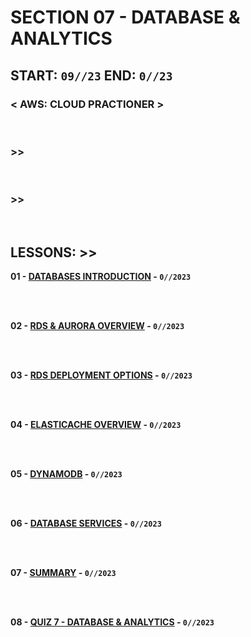 # SECTION 07 - DATABASE & ANALYTICS

## **START: `09//23` END: `0//23`**

### < AWS: CLOUD PRACTIONER ><br>

<br>

### >>

<br>

### >>

<br>

## LESSONS: >>

**01 - [DATABASES INTRODUCTION]() - `0//2023`**<br>
<br>

<br>

**02 - [RDS & AURORA OVERVIEW]() - `0//2023`**<br>
<br>

<br>

**03 - [RDS DEPLOYMENT OPTIONS]() - `0//2023`**<br>
<br>

<br>

**04 - [ELASTICACHE OVERVIEW]() - `0//2023`**<br>
<br>

<br>

**05 - [DYNAMODB]() - `0//2023`**<br>
<br>

<br>

**06 - [DATABASE SERVICES]() - `0//2023`**<br>
<br>

<br>

**07 - [SUMMARY]() - `0//2023`**<br>
<br>

<br>

**08 - [QUIZ 7 - DATABASE & ANALYTICS]() - `0//2023`**<br>
<br>

<br>
